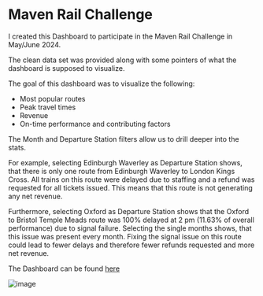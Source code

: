 <h1>Maven Rail Challenge</h1>
<p> I created this Dashboard to participate in the Maven Rail Challenge in May/June 2024. </p>
<p>The clean data set was provided along with some pointers of what the dashboard is supposed to visualize.</p>
<p> The goal of this dashboard was to visualize the following:
<ul>
  <li>Most popular routes</li>
  <li>Peak travel times</li>
  <li>Revenue</li>
  <li>On-time performance and contributing factors</li>
</ul>
</p>
<p>The Month and Departure Station filters allow us to drill deeper into the stats.</p>

<p>For example, selecting Edinburgh Waverley as Departure Station shows, that there is only one route from Edinburgh Waverley to London Kings Cross. All trains on this route were delayed due to staffing and a refund was requested for all tickets issued. This means that this route is not generating any net revenue.</p>

<p>Furthermore, selecting Oxford as Departure Station shows that the Oxford to Bristol Temple Meads route was 100% delayed at 2 pm (11.63% of overall performance) due to signal failure. Selecting the single months shows, that this issue was present every month. Fixing the signal issue on this route could lead to fewer delays and therefore fewer refunds requested and more net revenue.</p>


<p>The Dashboard can be found <a href="https://public.tableau.com/views/MavenChallengeTrains/UKNationalRailAnalysis?:language=en-US&:sid=&:display_count=n&:origin=viz_share_link" target="_blank" rel="noopener noreferrer">here</a> </p>


![image](https://github.com/lauraporsch/analysisprojects/assets/127047376/06b12660-4e09-4e57-ac61-1c6e2a13ccba)
